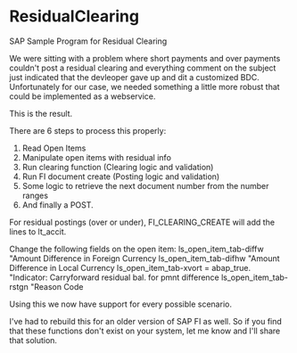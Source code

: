 # ResidualClearing
SAP Sample Program for Residual Clearing

We were sitting with a problem where short payments and over payments couldn't post a residual clearing and everything comment on the subject just indicated that the devleoper gave up and dit a customized BDC. Unfortunately for our case, we needed something a little more robust that could be implemented as a webservice.

This is the result. 

There are 6 steps to process this properly:
1. Read Open Items
2. Manipulate open items with residual info
3. Run clearing function (Clearing logic and validation)
4. Run FI document create (Posting logic and validation)
5. Some logic to retrieve the next document number from the number ranges
6. And finally a POST.

For residual postings (over or under), FI_CLEARING_CREATE will add the lines to lt_accit.

Change the following fields on the open item:
ls_open_item_tab-diffw "Amount Difference in Foreign Currency
ls_open_item_tab-difhw "Amount Difference in Local Currency
ls_open_item_tab-xvort = abap_true. "Indicator: Carryforward residual bal. for pmnt difference
ls_open_item_tab-rstgn "Reason Code

Using this we now have support for every possible scenario.

I've had to rebuild this for an older version of SAP FI as well. So if you find that these functions don't exist on your system, let me know and I'll share that solution.
